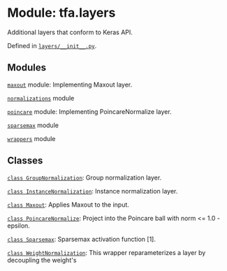 <div itemscope itemtype="http://developers.google.com/ReferenceObject">
<meta itemprop="name" content="tfa.layers" />
<meta itemprop="path" content="Stable" />
</div>

# Module: tfa.layers

Additional layers that conform to Keras API.



Defined in [`layers/__init__.py`](https://github.com/tensorflow/addons/tree/0.4-release/tensorflow_addons/layers/__init__.py).

<!-- Placeholder for "Used in" -->


## Modules

[`maxout`](../tfa/layers/maxout.md) module: Implementing Maxout layer.

[`normalizations`](../tfa/layers/normalizations.md) module

[`poincare`](../tfa/layers/poincare.md) module: Implementing PoincareNormalize layer.

[`sparsemax`](../tfa/layers/sparsemax.md) module

[`wrappers`](../tfa/layers/wrappers.md) module

## Classes

[`class GroupNormalization`](../tfa/layers/GroupNormalization.md): Group normalization layer.

[`class InstanceNormalization`](../tfa/layers/InstanceNormalization.md): Instance normalization layer.

[`class Maxout`](../tfa/layers/Maxout.md): Applies Maxout to the input.

[`class PoincareNormalize`](../tfa/layers/PoincareNormalize.md): Project into the Poincare ball with norm <= 1.0 - epsilon.

[`class Sparsemax`](../tfa/layers/Sparsemax.md): Sparsemax activation function [1].

[`class WeightNormalization`](../tfa/layers/WeightNormalization.md): This wrapper reparameterizes a layer by decoupling the weight's

